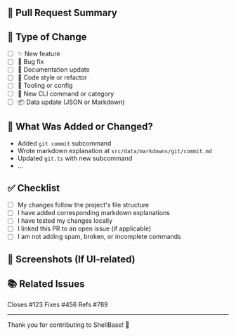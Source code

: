 ## 📌 Pull Request Summary

<!-- Write a short summary of your changes -->

## 🧩 Type of Change

- [ ] ✨ New feature
- [ ] 🐛 Bug fix
- [ ] 📝 Documentation update
- [ ] 🎨 Code style or refactor
- [ ] 🔧 Tooling or config
- [ ] 🚀 New CLI command or category
- [ ] 📦 Data update (JSON or Markdown)

## 🧾 What Was Added or Changed?

<!-- Describe the exact commands, files, or features touched -->

- Added `git commit` subcommand
- Wrote markdown explanation at `src/data/markdowns/git/commit.md`
- Updated `git.ts` with new subcommand
- ...

## ✅ Checklist

- [ ] My changes follow the project's file structure
- [ ] I have added corresponding markdown explanations
- [ ] I have tested my changes locally
- [ ] I linked this PR to an open issue (if applicable)
- [ ] I am not adding spam, broken, or incomplete commands

## 📸 Screenshots (If UI-related)

<!-- If applicable, include screenshots of the admin or API views -->

## 📚 Related Issues

Closes #123
Fixes #456
Refs #789

---

Thank you for contributing to ShellBase! 💙

